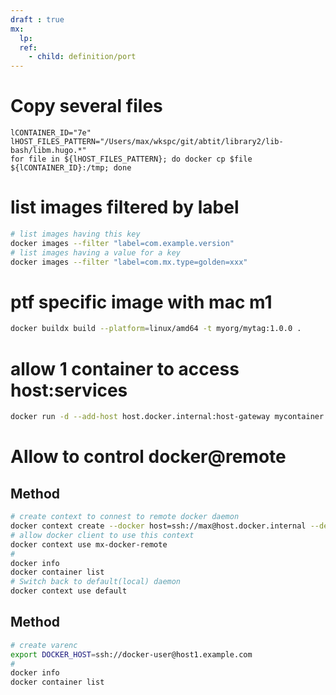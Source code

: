 ```yaml
---
draft : true
mx:  
  lp:
  ref:
    - child: definition/port
---
```



# Copy several files
```shell
lCONTAINER_ID="7e"
lHOST_FILES_PATTERN="/Users/max/wkspc/git/abtit/library2/lib-bash/libm.hugo.*"
for file in ${lHOST_FILES_PATTERN}; do docker cp $file ${lCONTAINER_ID}:/tmp; done
```

# list images filtered by label
```bash
# list images having this key
docker images --filter "label=com.example.version"
# list images having a value for a key
docker images --filter "label=com.mx.type=golden=xxx"

```
# ptf specific image with mac m1
```bash
docker buildx build --platform=linux/amd64 -t myorg/mytag:1.0.0 .
```

# allow 1 container to access host:services
```bash
docker run -d --add-host host.docker.internal:host-gateway mycontainer
```


# Allow to control docker@remote
## Method
```bash
# create context to connest to remote docker daemon
docker context create --docker host=ssh://max@host.docker.internal --description="Remote engine" mx-docker-remote
# allow docker client to use this context
docker context use mx-docker-remote
# 
docker info
docker container list
# Switch back to default(local) daemon
docker context use default
```
## Method
```bash
# create varenc
export DOCKER_HOST=ssh://docker-user@host1.example.com
# 
docker info
docker container list
```
